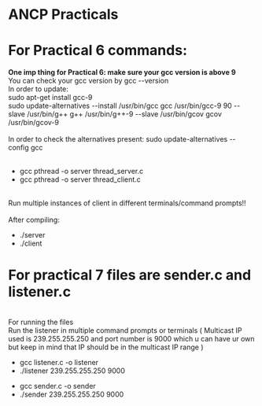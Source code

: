 # ANCP Practicals


<h1>For Practical 6 commands:</h1>
<b>One imp thing for Practical 6: make sure your gcc version is above 9<br></b>
You can check your gcc version by gcc --version<br>
In order to update:<br>
sudo apt-get install gcc-9<br>
sudo update-alternatives --install /usr/bin/gcc gcc /usr/bin/gcc-9 90 --slave /usr/bin/g++ g++ /usr/bin/g++-9 --slave /usr/bin/gcov gcov /usr/bin/gcov-9<br>
<br>
In order to check the alternatives present: sudo update-alternatives --config gcc<br><br>
<ul>
	<li>gcc pthread -o server thread_server.c </li>
	<li>gcc pthread -o server thread_client.c </li>
</ul><br>
Run multiple instances of client in different terminals/command prompts!!<br>
<br>
After compiling:
<ul>
	<li>./server</li>
	<li>./client</li>
</ul>
<h1>For practical 7 files are sender.c and listener.c</h1><br>
For running the files <br>
Run the listener in multiple command prompts or terminals ( Multicast IP used is 239.255.255.250 and port number is 9000 which u can have ur own but keep in mind that IP should be in the multicast IP range ) <br>
<ul>
	<li>gcc listener.c -o listener</li>
	<li>./listener 239.255.255.250 9000</li>
</ul>
<ul>
	<li>gcc sender.c -o sender</li>
	<li>./sender 239.255.255.250 9000</li>
</ul>